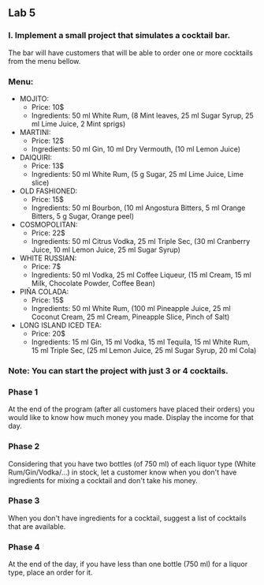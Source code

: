 ## Lab 5

### I. Implement a small project that simulates a cocktail bar. 
The bar will have customers that will be able to order one or more cocktails from the menu bellow.

### Menu:
- MOJITO: 
  - Price: 10$
  - Ingredients: 50 ml White Rum, (8 Mint leaves, 25 ml Sugar Syrup, 25 ml Lime Juice, 2 Mint sprigs)
- MARTINI:
  - Price: 12$
  - Ingredients: 50 ml Gin, 10 ml Dry Vermouth, (10 ml Lemon Juice)
- DAIQUIRI: 
  - Price: 13$
  - Ingredients: 50 ml White Rum, (5 g Sugar, 25 ml Lime Juice, Lime slice)
- OLD FASHIONED: 
  - Price: 15$
  - Ingredients: 50 ml Bourbon, (10 ml Angostura Bitters, 5 ml Orange Bitters, 5 g Sugar, Orange peel)
- COSMOPOLITAN: 
  - Price: 22$
  - Ingredients: 50 ml Citrus Vodka, 25 ml Triple Sec, (30 ml Cranberry Juice, 10 ml Lemon Juice, 25 ml Sugar Syrup)
- WHITE RUSSIAN: 
  - Price: 7$
  - Ingredients: 50 ml Vodka, 25 ml Coffee Liqueur, (15 ml Cream, 15 ml Milk, Chocolate Powder, Coffee Bean)
- PIÑA COLADA: 
  - Price: 15$
  - Ingredients: 50 ml White Rum, (100 ml Pineapple Juice, 25 ml Coconut Cream, 25 ml Cream, Pineapple Slice, Pinch of Salt)
- LONG ISLAND ICED TEA: 
  - Price: 20$
  - Ingredients: 15 ml Gin, 15 ml Vodka, 15 ml Tequila, 15 ml White Rum, 15 ml Triple Sec, (25 ml Lemon Juice, 25 ml Sugar Syrup, 20 ml Cola)

### Note: You can start the project with just 3 or 4 cocktails.

### Phase 1
At the end of the program (after all customers have placed their orders) you would like to know how much money you made.
Display the income for that day.

### Phase 2
Considering that you have two bottles (of 750 ml) of each liquor type (White Rum/Gin/Vodka/...) in stock, 
let a customer know when you don't have ingredients for mixing a cocktail and don't take his money.

### Phase 3
When you don't have ingredients for a cocktail, suggest a list of cocktails that are available.

### Phase 4
At the end of the day, if you have less than one bottle (750 ml) for a liquor type, place an order for it.
